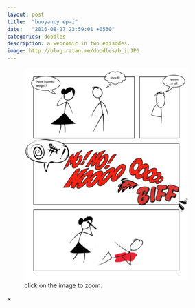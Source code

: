 ```yaml
---
layout: post
title:  "buoyancy ep-i"
date:   "2016-08-27 23:59:01 +0530"
categories: doodles
description: a webcomic in two episodes.
image: http://blog.ratan.me/doodles/b_i.JPG
---
```

<figure>
    <img id="myImg" style="border: 0px solid #000;" src="/doodles/b_i.JPG" alt="" width="90%" height="90%">
  <figcaption>click on the image to zoom.</figcaption>
</figure>


<div id="myModal" class="modal">
  <span class="close">×</span>
  <img class="modal-content" id="img01" style="border: 0px solid #000;">
  <div id="caption"></div>
</div>

